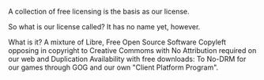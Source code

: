 A collection of free licensing is the basis as our license.

So what is our license called?
It has no name yet, however.

What is it?
A mixture of Libre, Free Open Source Software Copyleft opposing in copyright to Creative Commoms with No Attribution required on our web and Duplication Availability with free downloads:
To No-DRM for our games through GOG and our own "Client Platform Program".
